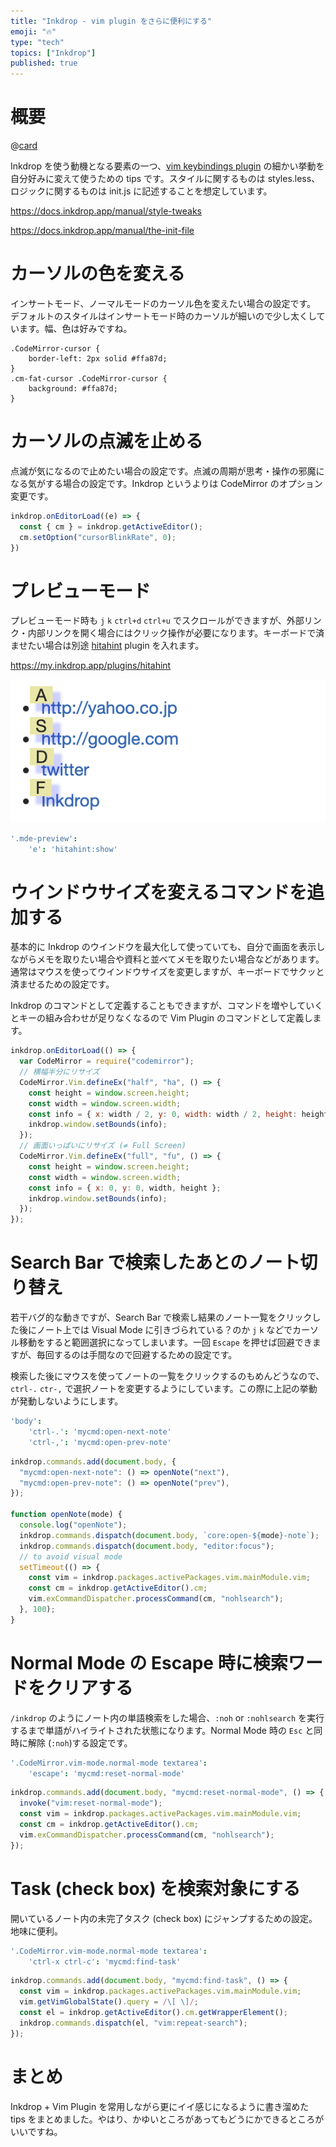 ```yaml
---
title: "Inkdrop - vim plugin をさらに便利にする"
emoji: "🔥"
type: "tech"
topics: ["Inkdrop"]
published: true
---
```


# 概要

@[card](https://my.inkdrop.app/plugins/vim)

Inkdrop を使う動機となる要素の一つ、[vim keybindings plugin](https://my.inkdrop.app/plugins/vim) の細かい挙動を自分好みに変えて使うための tips です。スタイルに関するものは styles.less、ロジックに関するものは init.js に記述することを想定しています。

https://docs.inkdrop.app/manual/style-tweaks

https://docs.inkdrop.app/manual/the-init-file

# カーソルの色を変える

インサートモード、ノーマルモードのカーソル色を変えたい場合の設定です。
デフォルトのスタイルはインサートモード時のカーソルが細いので少し太くしています。幅、色は好みですね。

```css:styles.less
.CodeMirror-cursor {
    border-left: 2px solid #ffa87d;
}
.cm-fat-cursor .CodeMirror-cursor {
    background: #ffa87d;
}
```


# カーソルの点滅を止める

点滅が気になるので止めたい場合の設定です。点滅の周期が思考・操作の邪魔になる気がする場合の設定です。Inkdrop というよりは CodeMirror のオプション変更です。

```js:init.js
inkdrop.onEditorLoad((e) => {
  const { cm } = inkdrop.getActiveEditor();
  cm.setOption("cursorBlinkRate", 0);
})
```

# プレビューモード

プレビューモード時も `j` `k` `ctrl+d` `ctrl+u` でスクロールができますが、外部リンク・内部リンクを開く場合にはクリック操作が必要になります。キーボードで済ませたい場合は別途 [hitahint](https://my.inkdrop.app/plugins/hitahint) plugin を入れます。

https://my.inkdrop.app/plugins/hitahint

![](https://raw.githubusercontent.com/basyura/inkdrop-hitahint/master/images/preview.png)

```json:keymap.cson
'.mde-preview':
    'e': 'hitahint:show'
```

# ウインドウサイズを変えるコマンドを追加する

基本的に Inkdrop のウインドウを最大化して使っていても、自分で画面を表示しながらメモを取りたい場合や資料と並べてメモを取りたい場合などがあります。通常はマウスを使ってウインドウサイズを変更しますが、キーボードでサクッと済ませるための設定です。

Inkdrop のコマンドとして定義することもできますが、コマンドを増やしていくとキーの組み合わせが足りなくなるので Vim Plugin のコマンドとして定義します。

```js:init.js
inkdrop.onEditorLoad(() => {
  var CodeMirror = require("codemirror");
  // 横幅半分にリサイズ
  CodeMirror.Vim.defineEx("half", "ha", () => {
    const height = window.screen.height;
    const width = window.screen.width;
    const info = { x: width / 2, y: 0, width: width / 2, height: height };
    inkdrop.window.setBounds(info);
  });
  // 画面いっぱいにリサイズ (≠ Full Screen)
  CodeMirror.Vim.defineEx("full", "fu", () => {
    const height = window.screen.height;
    const width = window.screen.width;
    const info = { x: 0, y: 0, width, height };
    inkdrop.window.setBounds(info);
  });
});
```

# Search Bar で検索したあとのノート切り替え

若干バグ的な動きですが、Search Bar で検索し結果のノート一覧をクリックした後にノート上では Visual Mode に引きづられている？のか `j` `k` などでカーソル移動をすると範囲選択になってしまいます。一回 `Escape` を押せば回避できますが、毎回するのは手間なので回避するための設定です。

検索した後にマウスを使ってノートの一覧をクリックするのもめんどうなので、`ctrl-.` `ctr-,` で選択ノートを変更するようにしています。この際に上記の挙動が発動しないようにします。

```json:keymap.cson
'body':
    'ctrl-.': 'mycmd:open-next-note'
    'ctrl-,': 'mycmd:open-prev-note'
```

```javascript:init.js
inkdrop.commands.add(document.body, {
  "mycmd:open-next-note": () => openNote("next"),
  "mycmd:open-prev-note": () => openNote("prev"),
});

function openNote(mode) {
  console.log("openNote");
  inkdrop.commands.dispatch(document.body, `core:open-${mode}-note`);
  inkdrop.commands.dispatch(document.body, "editor:focus");
  // to avoid visual mode
  setTimeout(() => {
    const vim = inkdrop.packages.activePackages.vim.mainModule.vim;
    const cm = inkdrop.getActiveEditor().cm;
    vim.exCommandDispatcher.processCommand(cm, "nohlsearch");
  }, 100);
}
```

# Normal Mode の Escape 時に検索ワードをクリアする

`/inkdrop` のようにノート内の単語検索をした場合、`:noh` or `:nohlsearch` を実行するまで単語がハイライトされた状態になります。Normal Mode 時の `Esc` と同時に解除 (`:noh`)する設定です。

```json:keymap.cson
'.CodeMirror.vim-mode.normal-mode textarea':
    'escape': 'mycmd:reset-normal-mode'
```

```javascript
inkdrop.commands.add(document.body, "mycmd:reset-normal-mode", () => {
  invoke("vim:reset-normal-mode");
  const vim = inkdrop.packages.activePackages.vim.mainModule.vim;
  const cm = inkdrop.getActiveEditor().cm;
  vim.exCommandDispatcher.processCommand(cm, "nohlsearch");
});
```

# Task (check box) を検索対象にする

開いているノート内の未完了タスク (check box) にジャンプするための設定。地味に便利。

```json:keymap.cson
'.CodeMirror.vim-mode.normal-mode textarea':
    'ctrl-x ctrl-c': 'mycmd:find-task'
```

```javascript:init.js
inkdrop.commands.add(document.body, "mycmd:find-task", () => {
  const vim = inkdrop.packages.activePackages.vim.mainModule.vim;
  vim.getVimGlobalState().query = /\[ \]/;
  const el = inkdrop.getActiveEditor().cm.getWrapperElement();
  inkdrop.commands.dispatch(el, "vim:repeat-search");
});
```

# まとめ

Inkdrop + Vim Plugin を常用しながら更にイイ感じになるように書き溜めた tips をまとめました。やはり、かゆいところがあってもどうにかできるところがいいですね。
